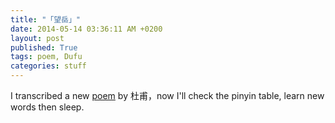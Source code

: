 ```yaml
---
title: "「望岳」"
date: 2014-05-14 03:36:11 AM +0200
layout: post
published: True
tags: poem, Dufu
categories: stuff
---
```


I transcribed a new [poem](https://dl.dropboxusercontent.com/u/16748018/articles/%E6%9C%9B%E5%B2%B3.html) by 杜甫，now I'll check the pinyin table, learn new words then sleep.

